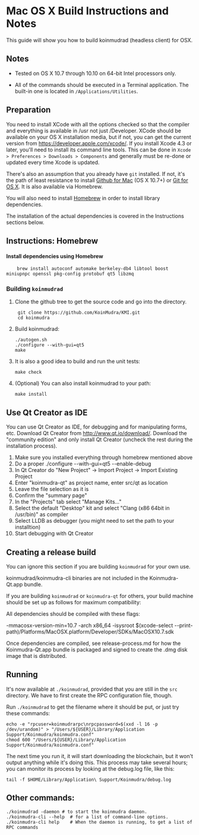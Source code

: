 Mac OS X Build Instructions and Notes
====================================
This guide will show you how to build koinmudrad (headless client) for OSX.

Notes
-----

* Tested on OS X 10.7 through 10.10 on 64-bit Intel processors only.

* All of the commands should be executed in a Terminal application. The
built-in one is located in `/Applications/Utilities`.

Preparation
-----------

You need to install XCode with all the options checked so that the compiler
and everything is available in /usr not just /Developer. XCode should be
available on your OS X installation media, but if not, you can get the
current version from https://developer.apple.com/xcode/. If you install
Xcode 4.3 or later, you'll need to install its command line tools. This can
be done in `Xcode > Preferences > Downloads > Components` and generally must
be re-done or updated every time Xcode is updated.

There's also an assumption that you already have `git` installed. If
not, it's the path of least resistance to install [Github for Mac](https://mac.github.com/)
(OS X 10.7+) or
[Git for OS X](https://code.google.com/p/git-osx-installer/). It is also
available via Homebrew.

You will also need to install [Homebrew](http://brew.sh) in order to install library
dependencies.

The installation of the actual dependencies is covered in the Instructions
sections below.

Instructions: Homebrew
----------------------

#### Install dependencies using Homebrew

        brew install autoconf automake berkeley-db4 libtool boost miniupnpc openssl pkg-config protobuf qt5 libzmq

### Building `koinmudrad`

1. Clone the github tree to get the source code and go into the directory.

        git clone https://github.com/KoinMudra/KMI.git
        cd koinmudra

2.  Build koinmudrad:

        ./autogen.sh
        ./configure --with-gui=qt5
        make

3.  It is also a good idea to build and run the unit tests:

        make check

4.  (Optional) You can also install koinmudrad to your path:

        make install

Use Qt Creator as IDE
------------------------
You can use Qt Creator as IDE, for debugging and for manipulating forms, etc.
Download Qt Creator from http://www.qt.io/download/. Download the "community edition" and only install Qt Creator (uncheck the rest during the installation process).

1. Make sure you installed everything through homebrew mentioned above
2. Do a proper ./configure --with-gui=qt5 --enable-debug
3. In Qt Creator do "New Project" -> Import Project -> Import Existing Project
4. Enter "koinmudra-qt" as project name, enter src/qt as location
5. Leave the file selection as it is
6. Confirm the "summary page"
7. In the "Projects" tab select "Manage Kits..."
8. Select the default "Desktop" kit and select "Clang (x86 64bit in /usr/bin)" as compiler
9. Select LLDB as debugger (you might need to set the path to your installtion)
10. Start debugging with Qt Creator

Creating a release build
------------------------
You can ignore this section if you are building `koinmudrad` for your own use.

koinmudrad/koinmudra-cli binaries are not included in the Koinmudra-Qt.app bundle.

If you are building `koinmudrad` or `koinmudra-qt` for others, your build machine should be set up
as follows for maximum compatibility:

All dependencies should be compiled with these flags:

 -mmacosx-version-min=10.7
 -arch x86_64
 -isysroot $(xcode-select --print-path)/Platforms/MacOSX.platform/Developer/SDKs/MacOSX10.7.sdk

Once dependencies are compiled, see release-process.md for how the Koinmudra-Qt.app
bundle is packaged and signed to create the .dmg disk image that is distributed.

Running
-------

It's now available at `./koinmudrad`, provided that you are still in the `src`
directory. We have to first create the RPC configuration file, though.

Run `./koinmudrad` to get the filename where it should be put, or just try these
commands:

    echo -e "rpcuser=koinmudrarpc\nrpcpassword=$(xxd -l 16 -p /dev/urandom)" > "/Users/${USER}/Library/Application Support/Koinmudra/koinmudra.conf"
    chmod 600 "/Users/${USER}/Library/Application Support/Koinmudra/koinmudra.conf"

The next time you run it, it will start downloading the blockchain, but it won't
output anything while it's doing this. This process may take several hours;
you can monitor its process by looking at the debug.log file, like this:

    tail -f $HOME/Library/Application\ Support/Koinmudra/debug.log

Other commands:
-------

    ./koinmudrad -daemon # to start the koinmudra daemon.
    ./koinmudra-cli --help  # for a list of command-line options.
    ./koinmudra-cli help    # When the daemon is running, to get a list of RPC commands

